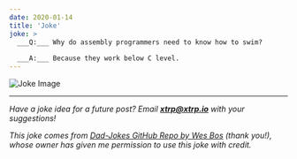 ```yaml
---
date: 2020-01-14
title: 'Joke'
joke: >
  ___Q:___ Why do assembly programmers need to know how to swim?
  
  ___A:___ Because they work below C level.
---
```


![Joke Image](https://private.xtrp.io/projects/DailyDeveloperJokes/public_image_server/images/5e1259823aa3b.png)

---
*Have a joke idea for a future post? Email **[xtrp@xtrp.io](mailto:xtrp@xtrp.io)** with your suggestions!*

*This joke comes from [Dad-Jokes GitHub Repo by Wes Bos](https://github.com/wesbos/dad-jokes) (thank you!), whose owner has given me permission to use this joke with credit.*

<!-- 
Joke text:
___Q:___ Why do assembly programmers need to know how to swim?

___A:___ Because they work below C level.
 -->

